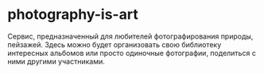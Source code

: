 # photography-is-art
Сервис, предназначенный для любителей фотографирования природы, пейзажей. Здесь можно будет организовать свою библиотеку интересных альбомов или просто одиночные фотографии, поделиться с ними другими участниками.
